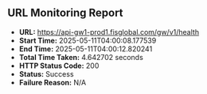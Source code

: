 ## URL Monitoring Report

- **URL:** https://api-gw1-prod1.fisglobal.com/gw/v1/health
- **Start Time:** 2025-05-11T04:00:08.177539
- **End Time:** 2025-05-11T04:00:12.820241
- **Total Time Taken:** 4.642702 seconds
- **HTTP Status Code:** 200
- **Status:** Success
- **Failure Reason:** N/A
